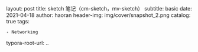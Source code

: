 layout:     post
title:       sketch 笔记（cm-sketch，mv-sketch）
subtitle:   basic
date:       2021-04-18
author:     haoran
header-img: img/cover/snapshot_2.png
catalog: true
tags: 

    - Networking

typora-root-url: ..

